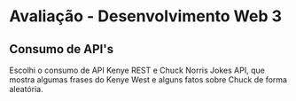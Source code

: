 <h1>Avaliação - Desenvolvimento Web 3</h1>

<h2>Consumo de API's</h2>

Escolhi o consumo de API Kenye REST e Chuck Norris Jokes API, que mostra algumas frases do Kenye West e alguns fatos sobre Chuck de forma aleatória.
